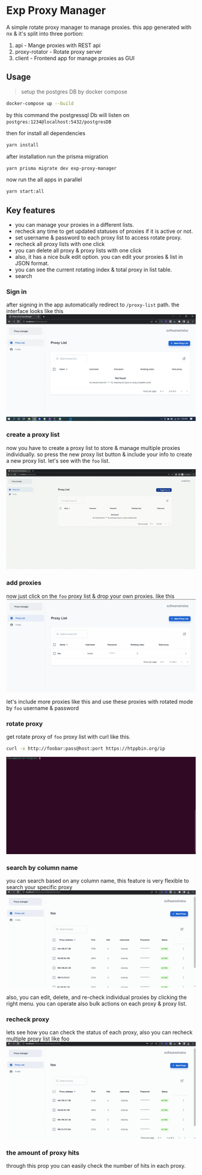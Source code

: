 # Exp Proxy Manager

A simple rotate proxy manager to manage proxies. this app generated with nx & it's split into three portion:

1. api - Mange proxies with REST api
2. proxy-rotator - Rotate proxy server
3. client - Frontend app for manage proxies as GUI

## Usage

> setup the postgres DB by docker compose

```bash
docker-compose up --build
```

by this command the postgressql Db will listen on `postgres:1234@localhost:5432/postgresDB`

then for install all dependencies

```bash
yarn install
```

after installation run the prisma migration

```bash
yarn prisma migrate dev exp-proxy-manager
```

now run the all apps in parallel

```bash
yarn start:all
```

## Key features

- you can manage your proxies in a different lists.
- recheck any time to get updated statuses of proxies if it is active or not.
- set username & password to each proxy list to access rotate proxy.
- recheck all proxy lists with one click
- you can delete all proxy & proxy lists with one click
- also, it has a nice bulk edit option. you can edit your proxies & list in JSON format.
- you can see the current rotating index & total proxy in list table.
- search

### Sign in

after signing in the app automatically redirect to `/proxy-list` path. the interface looks like this
![proxy-list page](./assets/proxy-list.png)

### create a proxy list

now you have to create a proxy list to store & manage multiple proxies individually. so press the new proxy list button & include your info to create a new proxy list. let's see with the `foo` list.

![foo](./assets/Create%20a%20proxy%20list.gif)

### add proxies

now just click on the `foo` proxy list & drop your own proxies. like this
![add proxy](./assets/add-proxy.gif)

let's include more proxies like this and use these proxies with rotated mode by `foo` username & password

### rotate proxy

get rotate proxy of `foo` proxy list with curl like this.

```bash
curl -x http://foobar:pass@host:port https://htppbin.org/ip
```

![rotate proxy](./assets/rotate%20proxy.gif)

### search by column name

you can search based on any column name, this feature is very flexible to search your specific proxy
![search](./assets/advance%20search.gif)

also, you can edit, delete, and re-check individual proxies by clicking the right menu. you can operate also bulk actions on each proxy & proxy list.

### recheck proxy

lets see how you can check the status of each proxy, also you can recheck multiple proxy list like foo
![recheck proxy](./assets/checking%20proxy.gif)

### the amount of proxy hits

through this prop you can easily check the number of hits in each proxy.
